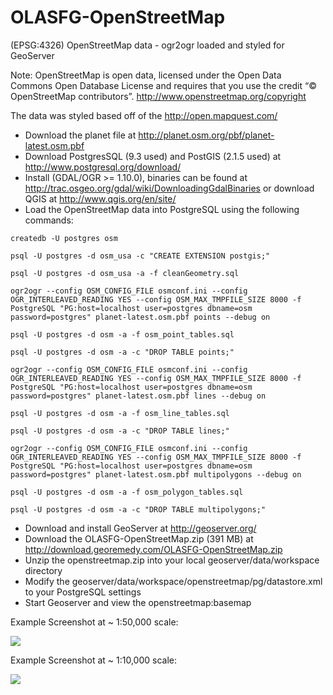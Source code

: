 OLASFG-OpenStreetMap
====================

(EPSG:4326) OpenStreetMap data - ogr2ogr loaded and styled for GeoServer

Note: OpenStreetMap is open data, licensed under the Open Data Commons Open Database License and requires that you use the credit “© OpenStreetMap contributors”. http://www.openstreetmap.org/copyright

The data was styled based off of the http://open.mapquest.com/

- Download the planet file at http://planet.osm.org/pbf/planet-latest.osm.pbf
- Download PostgresSQL (9.3 used) and PostGIS (2.1.5 used) at http://www.postgresql.org/download/
- Install (GDAL/OGR >= 1.10.0), binaries can be found at http://trac.osgeo.org/gdal/wiki/DownloadingGdalBinaries or download QGIS at http://www.qgis.org/en/site/
- Load the OpenStreetMap data into PostgreSQL using the following commands:

```
createdb -U postgres osm
```
```
psql -U postgres -d osm_usa -c "CREATE EXTENSION postgis;"
```
```
psql -U postgres -d osm_usa -a -f cleanGeometry.sql
```
```
ogr2ogr --config OSM_CONFIG_FILE osmconf.ini --config OGR_INTERLEAVED_READING YES --config OSM_MAX_TMPFILE_SIZE 8000 -f PostgreSQL "PG:host=localhost user=postgres dbname=osm password=postgres" planet-latest.osm.pbf points --debug on
```
```
psql -U postgres -d osm -a -f osm_point_tables.sql
```
```
psql -U postgres -d osm -a -c "DROP TABLE points;"
```
```
ogr2ogr --config OSM_CONFIG_FILE osmconf.ini --config OGR_INTERLEAVED_READING YES --config OSM_MAX_TMPFILE_SIZE 8000 -f PostgreSQL "PG:host=localhost user=postgres dbname=osm password=postgres" planet-latest.osm.pbf lines --debug on
```
```
psql -U postgres -d osm -a -f osm_line_tables.sql
```
```
psql -U postgres -d osm -a -c "DROP TABLE lines;"
```
```
ogr2ogr --config OSM_CONFIG_FILE osmconf.ini --config OGR_INTERLEAVED_READING YES --config OSM_MAX_TMPFILE_SIZE 8000 -f PostgreSQL "PG:host=localhost user=postgres dbname=osm password=postgres" planet-latest.osm.pbf multipolygons --debug on
```
```
psql -U postgres -d osm -a -f osm_polygon_tables.sql
```
```
psql -U postgres -d osm -a -c "DROP TABLE multipolygons;"
```

- Download and install GeoServer at http://geoserver.org/
- Download the OLASFG-OpenStreetMap.zip (391 MB) at http://download.georemedy.com/OLASFG-OpenStreetMap.zip
- Unzip the openstreetmap.zip into your local geoserver/data/workspace directory
- Modify the geoserver/data/workspace/openstreetmap/pg/datastore.xml to your PostgreSQL settings
- Start Geoserver and view the openstreetmap:basemap

Example Screenshot at ~ 1:50,000 scale:

![](http://georemedy.com/wp-content/uploads/2014/09/Example-1.png)

Example Screenshot at ~ 1:10,000 scale:

![](http://georemedy.com/wp-content/uploads/2014/09/Example-2.png)
